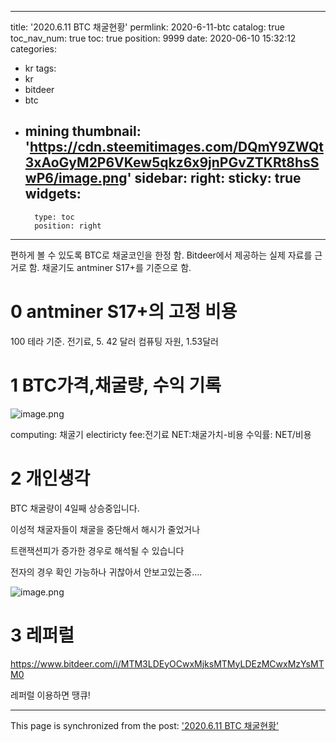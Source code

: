 
---
title: '2020.6.11 BTC 채굴현황'
permlink: 2020-6-11-btc
catalog: true
toc_nav_num: true
toc: true
position: 9999
date: 2020-06-10 15:32:12
categories:
- kr
tags:
- kr
- bitdeer
- btc
- mining
thumbnail: 'https://cdn.steemitimages.com/DQmY9ZWQt3xAoGyM2P6VKew5qkz6x9jnPGvZTKRt8hsSwP6/image.png'
sidebar:
    right:
        sticky: true
widgets:
    -
        type: toc
        position: right
---


편하게 볼 수 있도록 BTC로 채굴코인을 한정 함.
Bitdeer에서 제공하는 실제 자료를 근거로  함.
채굴기도 antminer S17+를 기준으로 함.

# 0 antminer S17+의 고정 비용


100 테라 기준.
전기료,  5. 42 달러
컴퓨팅 자원, 1.53달러

# 1 BTC가격,채굴량, 수익 기록




![image.png](https://cdn.steemitimages.com/DQmY9ZWQt3xAoGyM2P6VKew5qkz6x9jnPGvZTKRt8hsSwP6/image.png)


computing: 채굴기 electiricty fee:전기료 NET:채굴가치-비용 수익률: NET/비용



# 2 개인생각

BTC 채굴량이 4일째 상승중입니다.

이성적 채굴자들이 채굴을 중단해서 해시가 줄었거나

트랜잭션피가 증가한 경우로 해석될 수 있습니다

전자의 경우 확인 가능하나 귀찮아서 안보고있는중....

![image.png](https://cdn.steemitimages.com/DQmb2dgjAKFw9xCPVR8puRnmKo4gNh3wrKP7fMrvp8WzpSR/image.png)


# 3 레퍼럴
https://www.bitdeer.com/i/MTM3LDEyOCwxMjksMTMyLDEzMCwxMzYsMTM0

레퍼럴 이용하면 땡큐!

- - -

This page is synchronized from the post: ['2020.6.11 BTC 채굴현황'](https://steemit.com/@virus707/2020-6-11-btc)

